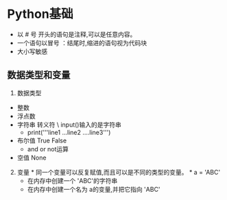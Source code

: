 # Python基础
* 以 # 号 开头的语句是注释,可以是任意内容。
* 一个语句以冒号 ：结尾时,缩进的语句视为代码块
* 大小写敏感
## 数据类型和变量
 1. 数据类型
   * 整数
   * 浮点数
   * 字符串  转义符 \  input()输入的是字符串
      * print('''line1
...line2
....line3''')
   * 布尔值  True False   
      *  and or not运算
   * 空值 None   
  2. 变量 
    * 同一个变量可以反复赋值,而且可以是不同的类型的变量。
    * a = 'ABC'
      * 在内存中创建一个 'ABC'的字符串
      * 在内存中创建一个名为 a的变量,并把它指向 'ABC'